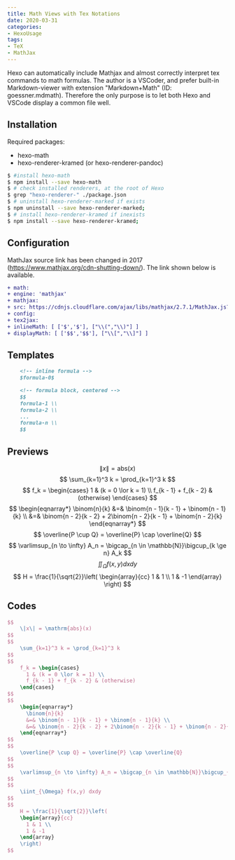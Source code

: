 ```yaml
---
title: Math Views with Tex Notations
date: 2020-03-31
categories:
- HexoUsage
tags:
- TeX
- MathJax
---
```


Hexo can automatically include Mathjax and almost correctly interpret tex commands to math formulas. The author is a VSCoder, and prefer built-in Markdown-viewer with extension "Markdown+Math" (ID: goessner.mdmath). Therefore the only purpose is to let both Hexo and VSCode display a common file well.

## Installation
Required packages:
- hexo-math
- hexo-renderer-kramed (or hexo-renderer-pandoc)

```bash
$ #install hexo-math
$ npm install --save hexo-math
$ # check installed renderers, at the root of Hexo
$ grep "hexo-renderer-" ./package.json
$ # uninstall hexo-renderer-marked if exists
$ npm uninstall --save hexo-renderer-marked;
$ # install hexo-renderer-kramed if inexists
$ npm install --save hexo-renderer-kramed;
```

## Configuration

MathJax source link has been changed in 2017 (https://www.mathjax.org/cdn-shutting-down/). The link shown below is available.

```diff _config.yml
+ math:
+ engine: 'mathjax'
+ mathjax:
+ src: https://cdnjs.cloudflare.com/ajax/libs/mathjax/2.7.1/MathJax.js?config=TeX-AMS_CHTML
+ config:
+ tex2jax:
+ inlineMath: [ ['$','$'], ["\\(","\\)"] ]
+ displayMath: [ ['$$','$$'], ["\\[","\\]"] ]
```

## Templates

~~~md
    <!-- inline formula -->
    $formula-0$

    <!-- formula block, centered -->
    $$
    formula-1 \\
    formula-2 \\
    ...
    formula-n \\
    $$
~~~

## Previews

$$
    \|x\| = \mathrm{abs}(x)
$$
$$ 
    \sum_{k=1}^3 k = \prod_{k=1}^3 k
$$
$$
    f_k = \begin{cases}
      1 & (k = 0 \lor k = 1) \\
      f_{k - 1} + f_{k - 2} & (otherwise)
    \end{cases}
$$
$$
    \begin{eqnarray*}
      \binom{n}{k} 
      &=& \binom{n - 1}{k - 1} + \binom{n - 1}{k} \\
      &=& \binom{n - 2}{k - 2} + 2\binom{n - 2}{k - 1} + \binom{n - 2}{k}
    \end{eqnarray*}
$$
$$
    \overline{P \cup Q} = \overline{P} \cap \overline{Q}
$$
$$
    \varlimsup_{n \to \infty} A_n = \bigcap_{n \in \mathbb{N}}\bigcup_{k \ge n} A_k
$$
$$
    \iint_{\Omega} f(x,y) dxdy
$$
$$
    H = \frac{1}{\sqrt{2}}\left(
    \begin{array}{cc}
      1 & 1 \\
      1 & -1
    \end{array}
    \right)
$$


## Codes

```tex
$$
    \|x\| = \mathrm{abs}(x)
$$
$$
    \sum_{k=1}^3 k = \prod_{k=1}^3 k
$$
$$
    f_k = \begin{cases}
      1 & (k = 0 \lor k = 1) \\
      f_{k - 1} + f_{k - 2} & (otherwise)
    \end{cases}
$$
$$
    \begin{eqnarray*}
      \binom{n}{k} 
      &=& \binom{n - 1}{k - 1} + \binom{n - 1}{k} \\
      &=& \binom{n - 2}{k - 2} + 2\binom{n - 2}{k - 1} + \binom{n - 2}{k}
    \end{eqnarray*}
$$
$$
    \overline{P \cup Q} = \overline{P} \cap \overline{Q}
$$
$$
    \varlimsup_{n \to \infty} A_n = \bigcap_{n \in \mathbb{N}}\bigcup_{k \ge n} A_k
$$
$$
    \iint_{\Omega} f(x,y) dxdy
$$
$$
    H = \frac{1}{\sqrt{2}}\left(
    \begin{array}{cc}
      1 & 1 \\
      1 & -1
    \end{array}
    \right)
$$
```